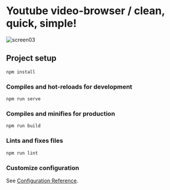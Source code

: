 # Youtube video-browser / clean, quick, simple!

![screen03](https://user-images.githubusercontent.com/46622469/91174550-1954a400-e6e8-11ea-9ac6-a247380bae83.png)

## Project setup
```
npm install
```

### Compiles and hot-reloads for development
```
npm run serve
```

### Compiles and minifies for production
```
npm run build
```

### Lints and fixes files
```
npm run lint
```

### Customize configuration
See [Configuration Reference](https://cli.vuejs.org/config/).
